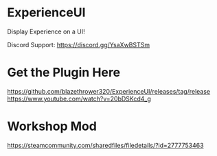 # ExperienceUI

Display Experience on a UI!

Discord Support: https://discord.gg/YsaXwBSTSm

# Get the Plugin Here
https://github.com/blazethrower320/ExperienceUI/releases/tag/release
<br/>https://www.youtube.com/watch?v=20bDSKcd4_g

# Workshop Mod
https://steamcommunity.com/sharedfiles/filedetails/?id=2777753463
